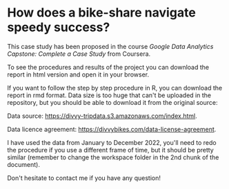 # How does a bike-share navigate speedy success?

This case study has been proposed in the course *Google Data Analytics Capstone: Complete a Case Study* from Coursera.

To see the procedures and results of the project you can download the report in html version and open it in your browser. 

If you want to follow the step by step procedure in R, you can download the report in rmd format. Data size is too huge that can't be uploaded in the repository, but you should be able to download it from the original source:

Data source: <https://divvy-tripdata.s3.amazonaws.com/index.html>.

Data licence agreement: <https://divvybikes.com/data-license-agreement>.

I have used the data from January to December 2022, you'll need to redo the procedure if you use a different frame of time, but it should be pretty similar (remember to change the workspace folder  in the 2nd chunk of the document).

Don't hesitate to contact me if you have any question!
